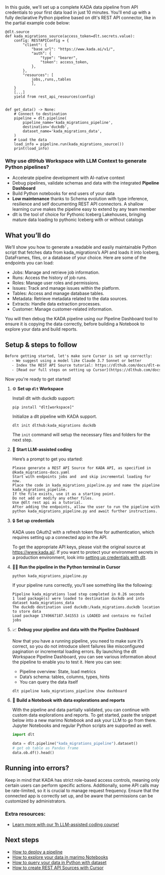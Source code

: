 In this guide, we'll set up a complete KADA data pipeline from API credentials to your first data load in just 10 minutes. You'll end up with a fully declarative Python pipeline based on dlt's REST API connector, like in the partial example code below:

```python-outcome
@dlt.source
def kada_migrations_source(access_token=dlt.secrets.value):
    config: RESTAPIConfig = {
        "client": {
            "base_url": "https://www.kada.ai/v1/",
            "auth": {
                "type": "bearer",
                "token": access_token,
            },
        },
        "resources": [
            jobs,,runs,,tables
            ],
    }
    [...]
    yield from rest_api_resources(config)


def get_data() -> None:
    # Connect to destination
    pipeline = dlt.pipeline(
        pipeline_name='kada_migrations_pipeline',
        destination='duckdb',
        dataset_name='kada_migrations_data', 
    )
    # Load the data
    load_info = pipeline.run(kada_migrations_source())
    print(load_info) 
```

### Why use dltHub Workspace with LLM Context to generate Python pipelines?

- Accelerate pipeline development with AI-native context
- Debug pipelines, validate schemas and data with the integrated **Pipeline Dashboard**
- Build Python notebooks for end users of your data
- **Low maintenance** thanks to Schema evolution with type inference, resilience and self documenting REST API connectors. A shallow learning curve makes the pipeline easy to extend by any team member
- dlt is the tool of choice for Pythonic Iceberg Lakehouses, bringing mature data loading to pythonic Iceberg with or without catalogs

## What you’ll do

We’ll show you how to generate a readable and easily maintainable Python script that fetches data from kada_migrations’s API and loads it into Iceberg, DataFrames, files, or a database of your choice. Here are some of the endpoints you can load:

- Jobs: Manage and retrieve job information.
- Runs: Access the history of job runs.
- Roles: Manage user roles and permissions.
- Issues: Track and manage issues within the platform.
- Tables: Access and manage database tables.
- Metadata: Retrieve metadata related to the data sources.
- Extracts: Handle data extraction processes.
- Customer: Manage customer-related information.

You will then debug the KADA pipeline using our Pipeline Dashboard tool to ensure it is copying the data correctly, before building a Notebook to explore your data and build reports.

## Setup & steps to follow

```default
Before getting started, let's make sure Cursor is set up correctly:
   - We suggest using a model like Claude 3.7 Sonnet or better
   - Index the REST API Source tutorial: https://dlthub.com/docs/dlt-ecosystem/verified-sources/rest_api/ and add it to context as **@dlt rest api**
   - [Read our full steps on setting up Cursor](https://dlthub.com/docs/dlt-ecosystem/llm-tooling/cursor-restapi#23-configuring-cursor-with-documentation)
```

Now you're ready to get started!

1. ⚙️ **Set up `dlt` Workspace**
    
    Install dlt with duckdb support:
    ```shell
    pip install "dlt[workspace]"
    ```

    Initialize a dlt pipeline with KADA support.
    ```shell
    dlt init dlthub:kada_migrations duckdb
    ```

    The `init` command will setup the necessary files and folders for the next step.
    
2. 🤠 **Start LLM-assisted coding**
    
    Here’s a prompt to get you started:
    
    ```prompt
    Please generate a REST API Source for KADA API, as specified in @kada_migrations-docs.yaml 
    Start with endpoints jobs and  and skip incremental loading for now. 
    Place the code in kada_migrations_pipeline.py and name the pipeline kada_migrations_pipeline. 
    If the file exists, use it as a starting point. 
    Do not add or modify any other files. 
    Use @dlt rest api as a tutorial. 
    After adding the endpoints, allow the user to run the pipeline with python kada_migrations_pipeline.py and await further instructions.
    ```

    
3. 🔒 **Set up credentials** 
    
    KADA uses OAuth2 with a refresh token flow for authentication, which requires setting up a connected app in the API.
    
    To get the appropriate API keys, please visit the original source at https://www.kada.ai/.
    If you want to protect your environment secrets in a production environment, look into [setting up credentials with dlt](https://dlthub.com/docs/walkthroughs/add_credentials).
    
4. 🏃‍♀️ **Run the pipeline in the Python terminal in Cursor**
    
    ```shell
    python kada_migrations_pipeline.py
    ```
    
    If your pipeline runs correctly, you’ll see something like the following:
    
    ```shell
    Pipeline kada_migrations load step completed in 0.26 seconds
    1 load package(s) were loaded to destination duckdb and into dataset kada_migrations_data
    The duckdb destination used duckdb:/kada_migrations.duckdb location to store data
    Load package 1749667187.541553 is LOADED and contains no failed jobs
    ```
    
5. 📈 **Debug your pipeline and data with the Pipeline Dashboard**

    Now that you have a running pipeline, you need to make sure it’s correct, so you do not introduce silent failures like misconfigured pagination or incremental loading errors. By launching the dlt Workspace Pipeline Dashboard, you can see various information about the pipeline to enable you to test it. Here you can see:
    - Pipeline overview: State, load metrics
    - Data’s schema: tables, columns, types, hints
    - You can query the data itself
    
    ```shell
    dlt pipeline kada_migrations_pipeline show dashboard
    ```
    
6. 🐍 **Build a Notebook with data explorations and reports**

    With the pipeline and data partially validated, you can continue with custom data explorations and reports. To get started, paste the snippet below into a new marimo Notebook and ask your LLM to go from there. Jupyter Notebooks and regular Python scripts are supported as well.

    
    ```python
    import dlt

   data = dlt.pipeline("kada_migrations_pipeline").dataset()
   # get ob table as Pandas frame
   data.ob.df().head()
    ```

## Running into errors?

Keep in mind that KADA has strict role-based access controls, meaning only certain users can perform specific actions. Additionally, some API calls may be rate-limited, so it is crucial to manage request frequency. Ensure that the connected app is correctly set up, and be aware that permissions can be customized by administrators.

### Extra resources:

- [Learn more with our 1h LLM-assisted coding course!](https://www.youtube.com/watch?v=GGid70rnJuM)

## Next steps

- [How to deploy a pipeline](https://dlthub.com/docs/walkthroughs/deploy-a-pipeline)
- [How to explore your data in marimo Notebooks](https://dlthub.com/docs/general-usage/dataset-access/marimo)
- [How to query your data in Python with dataset](https://dlthub.com/docs/general-usage/dataset-access/dataset)
- [How to create REST API Sources with Cursor](https://dlthub.com/docs/dlt-ecosystem/llm-tooling/cursor-restapi)
